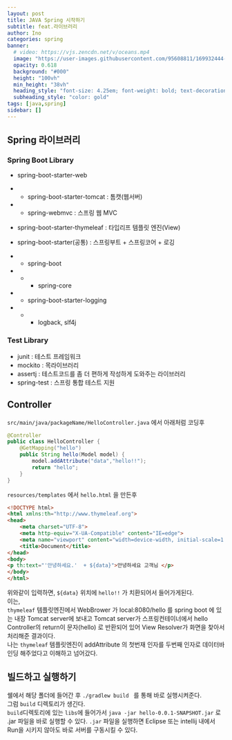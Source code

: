 ```yaml
---
layout: post
title: JAVA Spring 시작하기
subtitle: feat.라이브러리
author: Ino
categories: spring
banner:
  # video: https://vjs.zencdn.net/v/oceans.mp4
  image: "https://user-images.githubusercontent.com/95608811/169932444-32124c9a-4013-4864-acf7-59a3db654886.png"
  opacity: 0.618
  background: "#000"
  height: "100vh"
  min_height: "38vh"
  heading_style: "font-size: 4.25em; font-weight: bold; text-decoration: underline"
  subheading_style: "color: gold"
tags: [java,spring]
sidebar: []
---  
```


## Spring 라이브러리    

### Spring Boot Library
* spring-boot-starter-web
* * spring-boot-starter-tomcat : 톰캣(웹서버)
* * spring-webmvc : 스프링 웹 MVC

* spring-boot-starter-thymeleaf : 타입리프 템플릿 엔진(View)
* spring-boot-starter(공통) : 스프링부트 + 스프링코어 + 로깅
* * spring-boot
* * * spring-core
* * spring-boot-starter-logging
* * * logback, slf4j

### Test Library
* junit : 테스트 프레임워크
* mockito : 목라이브러리
* assertj : 테스트코드를 좀 더 편하게 작성하게 도와주는 라이브러리
* spring-test : 스프링 통합 테스트 지원

## Controller

`src/main/java/packageName/HelloController.java` 에서 아래처럼 코딩후
```java
@Controller
public class HelloController {
    @GetMapping("hello")
    public String hello(Model model) {
        model.addAttribute("data","hello!!");
        return "hello";
    }
}
```

`resources/templates` 에서 `hello.html` 을 만든후

```html
<!DOCTYPE html>
<html xmlns:th="http://www.thymeleaf.org">
<head>
    <meta charset="UTF-8">
    <meta http-equiv="X-UA-Compatible" content="IE=edge">
    <meta name="viewport" content="width=device-width, initial-scale=1.0">
    <title>Document</title>
</head>
<body>
<p th:text="'안녕하세요.'  + ${data}">안녕하세요 고객님 </p>
</body>
</html>
```
위와같이 입력하면, `${data}` 위치에 `hello!!` 가 치환되어서 들어가게된다.   
이는,     
`thymeleaf` 템플릿엔진에서 WebBrower 가 local:8080/hello 를 spring boot 에 있는 내장 Tomcat server에 보내고 Tomcat server가  스프링컨테이너에서 hello Controller의 return이 문자(hello) 로 반환되어 있어 View Resolver가 화면을 찾아서 처리해준 결과이다.   
나는 `thymeleaf` 템플릿엔진이 addAttribute 의 첫번재 인자를 두번째 인자로 데이터바인딩 해주었다고 이해하고 넘어갔다.    

## 빌드하고 실행하기
쉘에서 해당 폴더에 들어간 후 `./gradlew build ` 를 통해 바로 실행시켜준다.    
그럼 `build` 디렉토리가 생긴다.   
`build`디렉토리에 있는 `libs`에 들어가서 `java -jar hello-0.0.1-SNAPSHOT.jar` 로 .jar 파일을 바로 실행할 수 있다.
`.jar` 파일을 실행하면 Eclipse 또는 intellij 내에서 Run을 시키지 않아도 바로 서버를 구동시킬 수 있다.   

